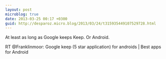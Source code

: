 ```yaml
---
layout: post
microblog: true
date: 2013-03-25 00:17 +0300
guid: http://desparoz.micro.blog/2013/03/24/t315935449107529728.html
---
```

At least as long as Google keeps Keep. Or Android.

RT @Franklinmoor: Google keep (5 star application) for androids | Best apps for Android
